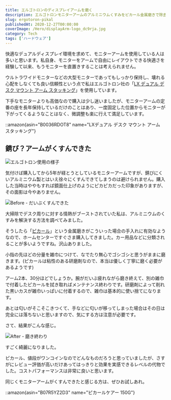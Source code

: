 ```yaml
---
title: エルゴトロンのディスプレイアームを磨く
description: エルゴトロンモニターアームのアルミニウムくすみをピカール金属磨きで除去。5年使用でくすんだアームの研磨作業手順と劇的な仕上がりの変化を写真付きで紹介。
slug: ergotoron-pikal
publishedAt: 2020-12-27T00:00:00
coverImage: /Hero/displayArm-logo_dc9rja.jpg
category: Tech
tags: ['ハードウェア']
---
```


快適なデュアルディスプレイ環境を求めて、モニターアームを使用している人は多いと思います。私自身、モニターをアームで自由にレイアウトできる快適さを経験して以来、もうモニターを直置きすることは考えられません。

ウルトラワイドモニターなどの大型モニターであってもしっかり保持し、壊れる心配をしなくても良い信頼性という点で私はエルゴトロン社の「[LX デュアル デスク マウント アーム スタッキング](https://amzn.to/3mSkHfM)」を使用しています。

下手なモニターよりも高価なので購入は少し迷いましたが、モニターアームの定番の座を長年保持しているだけのことはあり、一度固定した位置からモニターが下がってくるようなことはなく、微調整も楽に行えて満足しています。

::amazon{asin="B0036RDOT8" name="LXデュアル デスク マウント アーム スタッキング"}

## 錆び？アームがくすんできた

![エルゴトロン使用の様子](/Tech/displayArm-view_w7xf1w.jpg)

気付けば購入してから5年が経とうとしているモニターアームですが、錆びにくいアルミニウム製とはいえ徐々にくすんできてしまうのは避けられません。購入した当時はややもすれば鏡面仕上げのようにピカピカだった印象がありますが、その面影は今やありません。

![Before - だいぶくすんできた](/Tech/displayArm-before_bbfisw.jpg)

大掃除でデスク周りに対する情熱がブーストされていた私は、アルミニウムのくすみを解決する方法を調べてみました。

そうしたら「[ピカール](https://www.amazon.co.jp/gp/product/B07R5YZ2D3/?tag=d6l0g03-22)」という金属磨きがこういった場合の手入れに有効なようなので、ホームセンターですぐさま購入してきました。カー用品などに分類されることが多いようですね。沢山ありました。

小指の先ほどの分量を雑巾につけて、なでたり無心でゴシゴシと思うがままに磨きます。(ピカールは粘性のある研磨剤なので、本当は優しく丁寧に磨く必要があるようです)

アーム2本、30分ほどでしょうか。腕がだいぶ疲れながら磨き終えて、別の雑巾で付着したピカールを拭き取ればメンテナンス終わりです。研磨剤によって削れた黒いカスが雑巾いっぱいに付着するので、雑巾は基本的に使い捨てになります。

あとは匂いがそこそこきつくて、手などに匂いが移ってしまった場合はその日は完全には落ちないと思いますので、気にする方は注意が必要です。

さて、結果がこんな感じ。

![After - 磨き終わり](/Tech/displayArm-after_bhjumf.jpg)

すごく綺麗になりました。

ピカール、値段がワンコインなのでどんなものだろうと思っていましたが、さすがにレビュー評価が高いだけあってはっきりと効果を実感できるレベルの代物でした。コストパフォーマンスは非常に良いと思います。

同じくモニターアームがくすんできたと感じる方は、ぜひお試しあれ。

::amazon{asin="B07R5YZ2D3" name="ピカールケアー 150G"}
